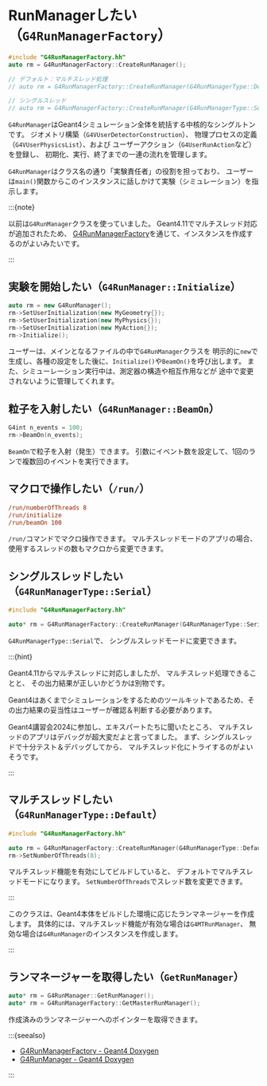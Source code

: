 # RunManagerしたい（``G4RunManagerFactory``）

```cpp
#include "G4RunManagerFactory.hh"
auto rm = G4RunManagerFactory::CreateRunManager();

// デフォルト：マルチスレッド処理
// auto rm = G4RunManagerFactory::CreateRunManager(G4RunManagerType::Default);

// シングルスレッド
// auto rm = G4RunManagerFactory::CreateRunManager(G4RunManagerType::Serial);
```

`G4RunManager`はGeant4シミュレーション全体を統括する中核的なシングルトンです。
ジオメトリ構築（`G4VUserDetectorConstruction`）、
物理プロセスの定義（`G4VUserPhysicsList`）、および
ユーザーアクション（`G4UserRunAction`など）を登録し、
初期化、実行、終了までの一連の流れを管理します。

`G4RunManager`はクラス名の通り「実験責任者」の役割を担っており、
ユーザーは`main()`関数からこのインスタンスに話しかけて実験（シミュレーション）を指示します。

:::{note}

以前は``G4RunManager``クラスを使っていました。
Geant4.11でマルチスレッド対応が追加されたため、
[G4RunManagerFactory](https://geant4.kek.jp/Reference/11.2.0/classG4RunManagerFactory.html)を通じて、インスタンスを作成するのがよいみたいです。

:::

## 実験を開始したい（`G4RunManager::Initialize`）

```cpp
auto rm = new G4RunManager();
rm->SetUserInitialization(new MyGeometry{});
rm->SetUserInitialization(new MyPhysics{});
rm->SetUserInitialization(new MyAction{});
rm->Initialize();
```

ユーザーは、メインとなるファイルの中で`G4RunManager`クラスを
明示的に`new`で生成し、各種の設定をした後に、`Initialize()`や`BeamOn()`を呼び出します。
また、シミューレーション実行中は、測定器の構造や相互作用などが
途中で変更されないように管理してくれます。

## 粒子を入射したい（``G4RunManager::BeamOn``）

```cpp
G4int n_events = 100;
rm->BeamOn(n_events);
```

`BeamOn`で粒子を入射（発生）できます。
引数にイベント数を設定して、1回のランで複数回のイベントを実行できます。

## マクロで操作したい（``/run/``）

```cfg
/run/numberOfThreads 8
/run/initialize
/run/beamOn 100
```

``/run/``コマンドでマクロ操作できます。
マルチスレッドモードのアプリの場合、使用するスレッドの数もマクロから変更できます。

## シングルスレッドしたい（``G4RunManagerType::Serial``）

```cpp
#include "G4RunManagerFactory.hh"

auto* rm = G4RunManagerFactory::CreateRunManager(G4RunManagerType::Serial);
```

``G4RunManagerType::Serial``で、
シングルスレッドモードに変更できます。

:::{hint}

Geant4.11からマルチスレッドに対応しましたが、
マルチスレッド処理できることと、
その出力結果が正しいかどうかは別物です。

Geant4はあくまでシミュレーションをするためのツールキットであるため、その出力結果の妥当性はユーザーが確認＆判断する必要があります。

Geant4講習会2024に参加し、エキスパートたちに聞いたところ、
マルチスレッドのアプリはデバッグが超大変だよと言ってました。
まず、シングルスレッドで十分テスト＆デバッグしてから、
マルチスレッド化にトライするのがよいそうです。

:::

## マルチスレッドしたい（``G4RunManagerType::Default``）

```cpp
#include "G4RunManagerFactory.hh"

auto rm = G4RunManagerFactory::CreateRunManager(G4RunManagerType::Default);
rm->SetNumberOfThreads(8);
```

マルチスレッド機能を有効にしてビルドしていると、
デフォルトでマルチスレッドモードになります。
``SetNumberOfThreads``でスレッド数を変更できます。

:::

このクラスは、Geant4本体をビルドした環境に応じたランマネージャーを作成します。
具体的には、マルチスレッド機能が有効な場合は``G4MTRunManager``、
無効な場合は``G4RunManager``のインスタンスを作成します。

:::



## ランマネージャーを取得したい（``GetRunManager``）

```cpp
auto* rm = G4RunManager::GetRunManager();
auto* rm = G4RunManagerFactory::GetMasterRunManager();
```

作成済みのランマネージャーへのポインターを取得できます。

:::{seealso}

- [G4RunManagerFactory - Geant4 Doxygen](https://geant4.kek.jp/Reference/11.2.0/classG4RunManagerFactory.html)
- [G4RunManager - Geant4 Doxygen](https://geant4.kek.jp/Reference/11.2.0/classG4RunManager.html)

:::
